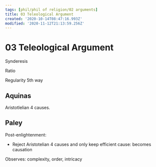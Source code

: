 ```yaml
---
tags: [phil/phil of religion/02 arguments]
title: 03 Teleological Argument
created: '2020-10-14T08:47:16.993Z'
modified: '2020-11-12T21:13:59.256Z'
---
```


# 03 Teleological Argument

Synderesis

Ratio



Regularity 5th way

## Aquinas

Aristotlelian 4 causes.




## Paley

Post-enlightenment:

- Reject Aristotelian 4 causes and only keep efficient cause: becomes causation

Observes: complexity, order, intricacy
